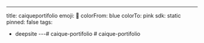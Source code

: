 ---
title: caiqueportifolio
emoji: 🐳
colorFrom: blue
colorTo: pink
sdk: static
pinned: false
tags:
  - deepsite
---#   c a i q u e - p o r t i f o l i o  
 #   c a i q u e - p o r t i f o l i o  
 